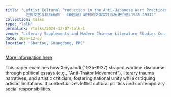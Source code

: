```yaml
---
title: "Leftist Cultural Production in the Anti-Japanese War: Practices and Paradoxes of the Xinyuandi Literary Supplement (1935-1937)    
         左翼文艺与抗战动员——《新园地》副刊的文体实践与历史价值(1935-1937)"
collection: talks
type: "Talk"
permalink: /talks/2024-12-07-talk-1
venue: "Literary Supplements and Modern Chinese Literature Studies Conference Forum"
date: 2024-12-07
location: "Shantou, Guangdong, PRC"
---
```


[More information here](https://zenodo.org/records/15378243)

This paper examines how Xinyuandi (1935–1937) shaped wartime discourse through political essays (e.g., "Anti-Traitor Movement"), literary trauma narratives, and artistic criticism, fostering national unity while critiquing artistic limitations. It contextualizes leftist cultural politics and contemporary social responsibilities. 
